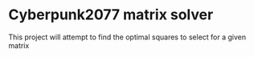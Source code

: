 # Cyberpunk2077 matrix solver

This project will attempt to find the optimal squares to select for a given matrix
